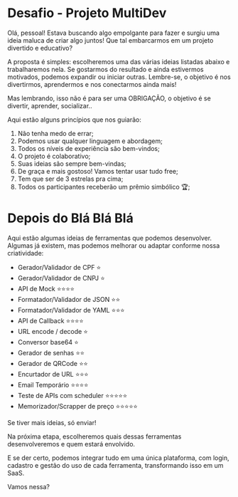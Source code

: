 # Desafio - Projeto MultiDev

Olá, pessoal! Estava buscando algo empolgante para fazer e surgiu uma ideia maluca de criar algo juntos! Que tal embarcarmos em um projeto divertido e educativo?

A proposta é simples: escolheremos uma das várias ideias listadas abaixo e trabalharemos nela. Se gostarmos do resultado e ainda estivermos motivados, podemos expandir ou iniciar outras. Lembre-se, o objetivo é nos divertirmos, aprendermos e nos conectarmos ainda mais!

Mas lembrando, isso não é para ser uma OBRIGAÇÃO, o objetivo é se divertir, aprender, socializar.. 

Aqui estão alguns princípios que nos guiarão:

1. Não tenha medo de errar;
2. Podemos usar qualquer linguagem e abordagem;
3. Todos os níveis de experiência são bem-vindos;
4. O projeto é colaborativo;
5. Suas ideias são sempre bem-vindas;
6. De graça e mais gostoso! Vamos tentar usar tudo free;
7. Tem que ser de 3 estrelas pra cima;
8. Todos os participantes receberão um prêmio simbólico 🏆;

# Depois do Blá Blá Blá

Aqui estão algumas ideias de ferramentas que podemos desenvolver. Algumas já existem, mas podemos melhorar ou adaptar conforme nossa criatividade:

- Gerador/Validador de CPF ⭐️
- Gerador/Validador de CNPJ ⭐️
- API de Mock ⭐️⭐️⭐️⭐️
- Formatador/Validador de JSON ⭐️⭐️
- Formatador/Validador de YAML ⭐️⭐️⭐️
- API de Callback ⭐️⭐️⭐️⭐️
- URL encode / decode ⭐️
- Conversor base64 ⭐️
- Gerador de senhas ⭐️⭐️
- Gerador de QRCode ⭐️⭐
- Encurtador de URL ⭐️⭐️⭐️
- Email Temporário ⭐️⭐️⭐️⭐️
- Teste de APIs com scheduler ⭐️⭐️⭐️⭐️⭐️
- Memorizador/Scrapper de preço ⭐️⭐️⭐️⭐️⭐️

Se tiver mais ideias, só enviar!

Na próxima etapa, escolheremos quais dessas ferramentas desenvolveremos e quem estará envolvido.

E se der certo, podemos integrar tudo em uma única plataforma, com login, cadastro e gestão do uso de cada ferramenta, transformando isso em um SaaS.

Vamos nessa?


